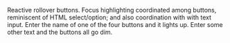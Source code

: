 Reactive rollover buttons. Focus highlighting coordinated among buttons, reminiscent of HTML select/option; and also coordination with with text input. Enter the name of one of the four buttons and it lights up. Enter some other text and the buttons all go dim.
